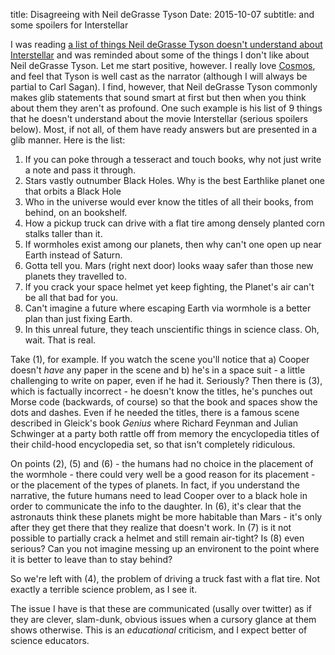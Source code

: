 title: Disagreeing with Neil deGrasse Tyson
Date: 2015-10-07
subtitle: and some spoilers for Interstellar

I was reading [a list of things Neil deGrasse Tyson doesn't understand about Interstellar] and was reminded about some of the things I don't like about Neil deGrasse Tyson.  Let me start positive, however.  I really love [Cosmos], and feel that Tyson is well cast as the narrator (although I will always be partial to Carl Sagan).  I find, however, that Neil deGrasse Tyson commonly makes glib statements that sound smart at first but then when you think about them they aren't as profound.  One such example is his list of 9 things that he doesn't understand about the movie Interstellar (serious spoilers below).  Most, if not all, of them have ready answers but are presented in a glib manner.  Here is the list:

1. If you can poke through a tesseract and touch books, why not just write a note and pass it through.
2. Stars vastly outnumber Black Holes. Why is the best Earthlike planet one that orbits a Black Hole
3. Who in the universe would ever know the titles of all their books, from behind, on an bookshelf.
4. How a pickup truck can drive with a flat tire among densely planted corn stalks taller than it.
5. If wormholes exist among our planets, then why can't one open up near Earth instead of Saturn.
6. Gotta tell you. Mars (right next door) looks waay safer than those new planets they travelled to.
7. If you crack your space helmet yet keep fighting, the Planet's air can't be all that bad for you.
8. Can't imagine a future where escaping Earth via wormhole is a better plan than just fixing Earth.
9. In this unreal future, they teach unscientific things in science class. Oh, wait. That is real.

Take (1), for example.  If you watch the scene you'll notice that a) Cooper doesn't *have* any paper in the scene and b) he's in a space suit - a little challenging to write on paper, even if he had it.  Seriously?  Then there is (3), which is factually incorrect - he doesn't know the titles, he's punches out Morse code (backwards, of course) so that the book and spaces show the dots and dashes.  Even if he needed the titles, there is a famous scene described in Gleick's book *Genius* where Richard Feynman and Julian Schwinger at a party both rattle off from memory the encyclopedia titles of their child-hood encyclopedia set, so that isn't completely ridiculous.

On points (2), (5) and (6) - the humans had no choice in the placement of the wormhole - there could very well be a good reason for its placement - or the placement of the types of planets.   In fact, if you understand the narrative, the future humans need to lead Cooper over to a black hole in order to communicate the info to the daughter.  In (6), it's clear that the astronauts think these planets might be more habitable than Mars - it's only after they get there that they realize that doesn't work.  In (7) is it not possible to partially crack a helmet and still remain air-tight?  Is (8) even serious?  Can you not imagine messing up an environent to the point where it is better to leave than to stay behind?

So we're left with (4), the problem of driving a truck fast with a flat tire.  Not exactly a terrible science problem, as I see it.  

The issue I have is that these are communicated (usally over twitter) as if they are clever, slam-dunk, obvious issues when a cursory glance at them shows otherwise.  This is an *educational* criticism, and I expect better of science educators.



[a list of things Neil deGrasse Tyson doesn't understand about Interstellar]: http://sploid.gizmodo.com/neil-degrasse-tysons-nine-interstellar-mysteries-1657852689
[Cosmos]: https://en.wikipedia.org/wiki/Cosmos:_A_Spacetime_Odyssey